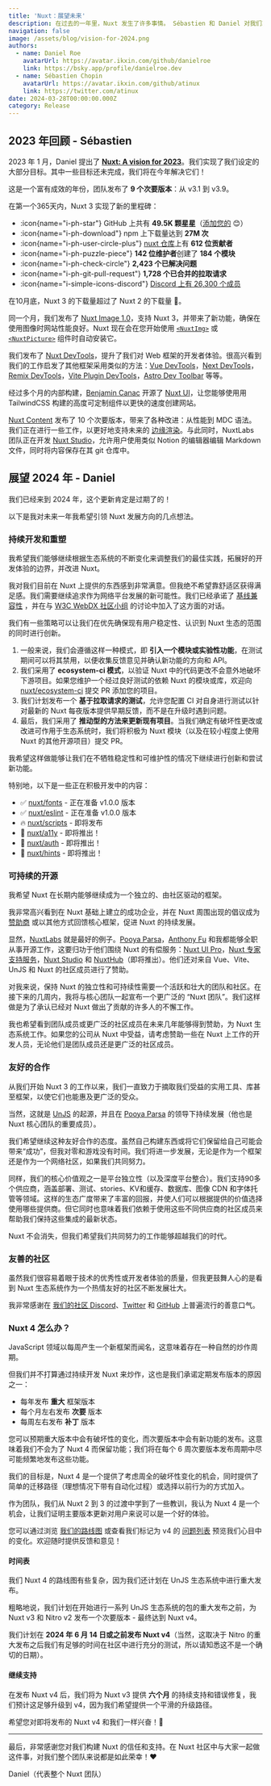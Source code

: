 ```yaml
---
title: 'Nuxt：展望未来'
description: 在过去的一年里，Nuxt 发生了许多事情。 Sébastien 和 Daniel 对我们取得的成就以及下一步的计划进行了分享。
navigation: false
image: /assets/blog/vision-for-2024.png
authors:
  - name: Daniel Roe
    avatarUrl: https://avatar.ikxin.com/github/danielroe
    link: https://bsky.app/profile/danielroe.dev
  - name: Sébastien Chopin
    avatarUrl: https://avatar.ikxin.com/github/atinux
    link: https://twitter.com/atinux
date: 2024-03-28T00:00:00.000Z
category: Release
---
```


## 2023 年回顾 - Sébastien

2023 年 1 月，Daniel 提出了 [**Nuxt: A vision for 2023**](/blog/vision-2023)。我们实现了我们设定的大部分目标。其中一些目标还未完成，我们将在今年解决它们！

这是一个富有成效的年份，团队发布了 **9 个次要版本**：从 v3.1 到 v3.9。

在第一个365天内，Nuxt 3 实现了新的里程碑：

- :icon{name="i-ph-star"} GitHub 上共有 **49.5K 颗星星**（[添加您的](https://github.com/nuxt/nuxt) 😊）
- :icon{name="i-ph-download"} npm 上下载量达到 **27M 次**
- :icon{name="i-ph-user-circle-plus"} [nuxt 仓库](https://github.com/nuxt/nuxt)上有 **612 位贡献者**
- :icon{name="i-ph-puzzle-piece"} **142 位维护者**创建了 **184 个模块**
- :icon{name="i-ph-check-circle"} **2,423 个已解决问题**
- :icon{name="i-ph-git-pull-request"} **1,728 个已合并的拉取请求**
- :icon{name="i-simple-icons-discord"} [Discord 上有 26,300 个成员](https://chat.nuxt.dev)

在10月底，Nuxt 3 的下载量超过了 Nuxt 2 的下载量 🚀。

同一个月，我们发布了 [Nuxt Image 1.0](https://image.nuxt.com)，支持 Nuxt 3，并带来了新功能，确保在使用图像时网站性能良好。Nuxt 现在会在您开始使用 [`<NuxtImg>`](/docs/api/components/nuxt-img) 或 [`<NuxtPicture>`](/docs/api/components/nuxt-picture) 组件时自动安装它。

我们发布了 [Nuxt DevTools](/blog/nuxt-devtools-v1-0)，提升了我们对 Web 框架的开发者体验。很高兴看到我们的工作启发了其他框架采用类似的方法：[Vue DevTools](https://twitter.com/vuejs/status/1741032977919053865)，[Next DevTools](https://twitter.com/xinyao27/status/1741447261132145133)，[Remix DevTools](https://twitter.com/AlemTuzlak59192/status/1741903214860009539)，[Vite Plugin DevTools](https://github.com/pheno-agency/vite-plugin-devtools)，[Astro Dev Toolbar](https://twitter.com/n_moore/status/1732164645778071888) 等等。

经过多个月的内部构建，[Benjamin Canac](https://github.com/benjamincanac) 开源了 [Nuxt UI](https://ui.nuxt.com)，让您能够使用用 TailwindCSS 构建的高度可定制组件以更快的速度创建网站。

[Nuxt Content](http://content.nuxt.com) 发布了 10 个次要版本，带来了各种改进：从性能到 MDC 语法。我们正在进行一些工作，以更好地支持未来的 [边缘渲染](https://nuxt.com/blog/nuxt-on-the-edge)。与此同时，NuxtLabs 团队正在开发 [Nuxt Studio](https://nuxt.studio)，允许用户使用类似 Notion 的编辑器编辑 Markdown 文件，同时将内容保存在其 git 仓库中。

## 展望 2024 年 - Daniel

我们已经来到 2024 年，这个更新肯定是过期了的！

以下是我对未来一年我希望引领 Nuxt 发展方向的几点想法。

### 持续开发和重塑

我希望我们能够继续根据生态系统的不断变化来调整我们的最佳实践，拓展好的开发体验的边界，并改进 Nuxt。

我对我们目前在 Nuxt 上提供的东西感到非常满意。但我绝不希望靠舒适区获得满足感。我们需要继续追求作为网络平台发展的新可能性。我们已经承诺了 [基线兼容性](https://developer.mozilla.org/en-US/docs/Glossary/Baseline/Compatibility) ，并在与 [W3C WebDX 社区小组](https://github.com/web-platform-dx/web-features) 的讨论中加入了这方面的对话。

我们有一些策略可以让我们在优先确保现有用户稳定性、认识到 Nuxt 生态的范围的同时进行创新。

1. 一般来说，我们会遵循这样一种模式，即 **引入一个模块或实验性功能**，在测试期间可以将其禁用，以便收集反馈意见并确认新功能的方向和 API。
2. 我们采用了 **ecosystem-ci 模式**，以验证 Nuxt 中的代码更改不会意外地破坏下游项目。如果您维护一个经过良好测试的依赖 Nuxt 的模块或库，欢迎向 [nuxt/ecosystem-ci](https://github.com/nuxt/ecosystem-ci) 提交 PR 添加您的项目。
3. 我们计划发布一个 **基于拉取请求的测试**，允许您配置 CI 对自身进行测试以针对最新的 Nuxt 每夜版本提供早期反馈，而不是在升级时遇到问题。
4. 最后，我们采用了 **推动型的方法来更新现有项目**。当我们确定有破坏性更改或改进可作用于生态系统时，我们将积极为 Nuxt 模块（以及在较小程度上使用 Nuxt 的其他开源项目）提交 PR。

我希望这样做能够让我们在不牺牲稳定性和可维护性的情况下继续进行创新和尝试新功能。

特别地，以下是一些正在积极开发中的内容：

- ✅ [nuxt/fonts](https://github.com/nuxt/fonts) - 正在准备 v1.0.0 版本
- ✅ [nuxt/eslint](https://github.com/nuxt/eslint) - 正在准备 v1.0.0 版本
- 🔥 [nuxt/scripts](https://github.com/nuxt/scripts) - 即将发布
- 🚧 [nuxt/a11y](https://github.com/nuxt/a11y) - 即将推出！
- 🚧 [nuxt/auth](https://github.com/nuxt/auth) - 即将推出！
- 🚧 [nuxt/hints](https://github.com/nuxt/hints) - 即将推出！

### 可持续的开源

我希望 Nuxt 在长期内能够继续成为一个独立的、由社区驱动的框架。

我非常高兴看到在 Nuxt 基础上建立的成功企业，并在 Nuxt 周围出现的倡议成为 [赞助商](/enterprise/sponsors) 或以其他方式回馈核心框架，促进 Nuxt 的持续发展。

显然，[NuxtLabs](https://nuxtlabs.com) 就是最好的例子。[Pooya Parsa](https://github.com/pi0)，[Anthony Fu](https://github.com/antfu) 和我都能够全职从事开源工作，这要归功于他们围绕 Nuxt 的有偿服务：[Nuxt UI Pro](https://ui.nuxt.com/pro/getting-started)，[Nuxt 专家支持服务](/enterprise/support)，[Nuxt Studio](https://nuxt.studio/) 和 [NuxtHub](https://hub.nuxt.com/)（即将推出）。他们还对来自 Vue、Vite、UnJS 和 Nuxt 的社区成员进行了赞助。

对我来说，保持 Nuxt 的独立性和可持续性需要一个活跃和壮大的团队和社区。在接下来的几周内，我将与核心团队一起宣布一个更广泛的 “Nuxt 团队”。我们这样做是为了承认已经对 Nuxt 做出了贡献的许多人的不懈工作。

我也希望看到团队成员或更广泛的社区成员在未来几年能够得到赞助，为 Nuxt 生态系统工作。如果您的公司从 Nuxt 中受益，请考虑赞助一些在 Nuxt 上工作的开发人员，无论他们是团队成员还是更广泛的社区成员。

### 友好的合作

从我们开始 Nuxt 3 的工作以来，我们一直致力于摘取我们受益的实用工具、库甚至框架，以使它们也能惠及更广泛的受众。

当然，这就是 [UnJS](https://unjs.zhcndoc.com/) 的起源，并且在 [Pooya Parsa](https://github.com/pi0) 的领导下持续发展（他也是 Nuxt 核心团队的重要成员）。

我们希望继续这种友好合作的态度。虽然自己构建东西或将它们保留给自己可能会带来“成功”，但我对零和游戏没有时间。我们将进一步发展，无论是作为一个框架还是作为一个网络社区，如果我们共同努力。

同样，我们的核心价值观之一是平台独立性（以及深度平台整合）。我们支持90多个供应商，涵盖部署、测试、stories、KV和缓存、数据库、图像 CDN 和字体托管等领域。这样的生态广度带来了丰富的回报，并使人们可以根据提供的价值选择使用哪些提供商。但它同时也意味着我们依赖于使用这些不同供应商的社区成员来帮助我们保持这些集成的最新状态。

Nuxt 不会消失，但我们希望我们共同努力的工作能够超越我们的时代。

### 友善的社区

虽然我们很容易着眼于技术的优秀性或开发者体验的质量，但我更鼓舞人心的是看到 Nuxt 生态系统作为一个热情友好的社区不断发展壮大。

我非常感谢在 [我们的社区 Discord](https://chat.nuxt.dev)、[Twitter](https://twitter.com/nuxt_js) 和 [GitHub](https://github.com/nuxt/nuxt) 上普遍流行的善意口气。

### Nuxt 4 怎么办？

JavaScript 领域以每周产生一个新框架而闻名，这意味着存在一种自然的炒作周期。

但我们并不打算通过持续开发 Nuxt 来炒作，这也是我们承诺定期发布版本的原因之一：

- 每年发布 **重大** 框架版本
- 每个月左右发布 **次要** 版本
- 每周左右发布 **补丁** 版本

您可以预期重大版本中会有破坏性的变化，而次要版本中会有新功能的发布。这意味着我们不会为了 Nuxt 4 而保留功能；我们将在每个 6 周次要版本发布周期中尽可能频繁地发布这些功能。

我们的目标是，Nuxt 4 是一个提供了考虑周全的破坏性变化的机会，同时提供了简单的迁移路径（理想情况下带有自动化过程）或选择以前行为的方式加入。

作为团队，我们从 Nuxt 2 到 3 的过渡中学到了一些教训，我认为 Nuxt 4 是一个机会，让我们证明主要版本更新对用户来说可以是一个好的体验。

您可以通过浏览 [我们的路线图](https://github.com/orgs/nuxt/projects/8/views/4) 或查看我们标记为 v4 的 [问题列表](https://github.com/nuxt/nuxt/issues?q=is\:issue+label:4.x) 预览我们心目中的变化。欢迎随时提供反馈和意见！

#### 时间表

我们 Nuxt 4 的路线图有些复杂，因为我们还计划在 UnJS 生态系统中进行重大发布。

粗略地说，我们计划在开始进行一系列 UnJS 生态系统的包的重大发布之前，为 Nuxt v3 和 Nitro v2 发布一个次要版本 - 最终达到 Nuxt v4。

我们计划在 **2024 年 6 月 14 日或之前发布 Nuxt v4**（当然，这取决于 Nitro 的重大发布之后我们有足够的时间在社区中进行充分的测试，所以请知悉这不是一个确切的日期）。

#### 继续支持

在发布 Nuxt v4 后，我们将为 Nuxt v3 提供 **六个月** 的持续支持和错误修复，我们预计这足够升级到 v4，因为我们希望提供一个平滑的升级路径。

希望您对即将发布的 Nuxt v4 和我们一样兴奋！🎉

---

最后，非常感谢您对我们构建 Nuxt 的信任和支持。在 Nuxt 社区中与大家一起做这件事，对我们整个团队来说都是如此荣幸！❤️

Daniel（代表整个 Nuxt 团队）
